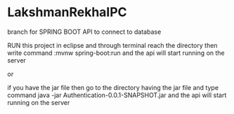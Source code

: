 # LakshmanRekhaIPC

branch for SPRING BOOT API to connect to database


RUN this project in eclipse and through terminal reach the directory
then write command :mvnw spring-boot:run
and the api will start running on the server

or 

if you have the jar file then go to the directory having the jar file and type command
java -jar Authentication-0.0.1-SNAPSHOT.jar
and the api will start running on the server

